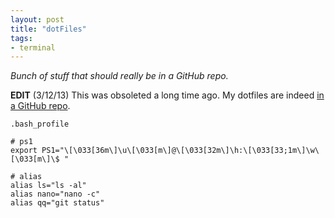 ```yaml
---
layout: post
title: "dotFiles"
tags:
- terminal
---
```


_Bunch of stuff that should really be in a GitHub repo._

**EDIT** (3/12/13) This was obsoleted a long time ago. My dotfiles are indeed [in a GitHub repo](https://github.com/rey/.dot).

`.bash_profile`

    # ps1
    export PS1="\[\033[36m\]\u\[\033[m\]@\[\033[32m\]\h:\[\033[33;1m\]\w\[\033[m\]\$ "
  
    # alias
    alias ls="ls -al"
    alias nano="nano -c"
    alias qq="git status"
